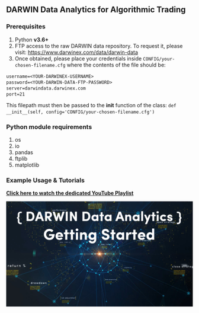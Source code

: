 ## DARWIN Data Analytics for Algorithmic Trading

### Prerequisites
1. Python **v3.6+**
1. FTP access to the raw DARWIN data repository. To request it, please visit: https://www.darwinex.com/data/darwin-data
1. Once obtained, please place your credentials inside `CONFIG/your-chosen-filename.cfg` where the contents of the file should be:
```
username=<YOUR-DARWINEX-USERNAME>
password=<YOUR-DARWIN-DATA-FTP-PASSWORD>
server=darwindata.darwinex.com
port=21
```

This filepath must then be passed to the __init__ function of the class:
`def __init__(self, config='CONFIG/your-chosen-filename.cfg')`

### Python module requirements
1. os
1. io
1. pandas
1. ftplib
1. matplotlib

### Example Usage & Tutorials
**[Click here to watch the dedicated YouTube Playlist](https://www.youtube.com/playlist?list=PLv-cA-4O3y971GdF958WoidF3HISpAiTf)**

![](RESOURCES/yt-darwin-data-analytics-playlist.jpg)
